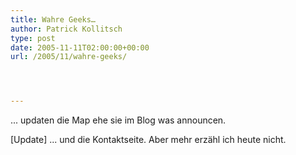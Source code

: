 ```yaml
---
title: Wahre Geeks…
author: Patrick Kollitsch
type: post
date: 2005-11-11T02:00:00+00:00
url: /2005/11/wahre-geeks/




---
```

... updaten die Map ehe sie im Blog was announcen. 

[Update] ... und die Kontaktseite. Aber mehr erz&auml;hl ich heute nicht.